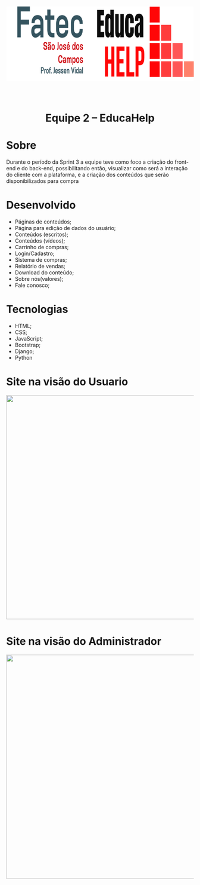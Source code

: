 <h1 ><img src = "/imagens/fatec-educa.png" width="800" height="200" /></h1>

<br>

<h1 align="center">Equipe 2 – EducaHelp</h1>

# Sobre<br/>
Durante o período da Sprint 3 a equipe teve como foco a criação do front-end e do back-end, possibilitando então, visualizar como será a interação do cliente com a plataforma, e a criação dos conteúdos que serão disponibilizados para compra

# Desenvolvido

* Páginas de conteúdos;
* Página para edição de dados do usuário;
* Conteúdos (escritos);
* Conteúdos (vídeos);
* Carrinho de compras;
* Login/Cadastro;
* Sistema de compras;
* Relatório de vendas;
* Download do conteúdo;
* Sobre nós(valores);
* Fale conosco;

# Tecnologias
* HTML;
* CSS;
* JavaScript;
* Bootstrap;
* Django;
* Python

# Site na visão do Usuario
<img src="https://github.com/RoyaltyDev/Projeto_integrador_2020-2/blob/master/imagens/usuario_func.gif" width="900" height="600" />


# Site na visão do Administrador
<img src="https://github.com/RoyaltyDev/Projeto_integrador_2020-2/blob/master/imagens/professor_func.gif" width="900" height="600" />

